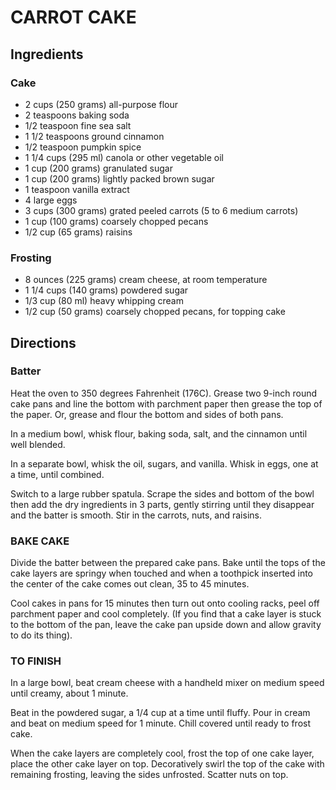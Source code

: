 
# CARROT CAKE

## Ingredients
### Cake
* 2 cups (250 grams) all-purpose flour
* 2 teaspoons baking soda
* 1/2 teaspoon fine sea salt
* 1 1/2 teaspoons ground cinnamon
* 1/2 teaspoon pumpkin spice
* 1 1/4 cups (295 ml) canola or other vegetable oil
* 1 cup (200 grams) granulated sugar
* 1 cup (200 grams) lightly packed brown sugar
* 1 teaspoon vanilla extract
* 4 large eggs
* 3 cups (300 grams) grated peeled carrots (5 to 6 medium carrots)
* 1 cup (100 grams) coarsely chopped pecans
* 1/2 cup (65 grams) raisins

### Frosting
* 8 ounces (225 grams) cream cheese, at room temperature
* 1 1/4 cups (140 grams) powdered sugar
* 1/3 cup (80 ml) heavy whipping cream
* 1/2 cup (50 grams) coarsely chopped pecans, for topping cake

## Directions
### Batter
Heat the oven to 350 degrees Fahrenheit (176C). Grease two 9-inch round cake pans and line the bottom with parchment paper then grease the top of the paper. Or, grease and flour the bottom and sides of both pans.

In a medium bowl, whisk flour, baking soda, salt, and the cinnamon until well blended.

In a separate bowl, whisk the oil, sugars, and vanilla. Whisk in eggs, one at a time, until combined.

Switch to a large rubber spatula. Scrape the sides and bottom of the bowl then add the dry ingredients in 3 parts, gently stirring until they disappear and the batter is smooth. Stir in the carrots, nuts, and raisins.

### BAKE CAKE
Divide the batter between the prepared cake pans. Bake until the tops of the cake layers are springy when touched and when a toothpick inserted into the center of the cake comes out clean, 35 to 45 minutes.

Cool cakes in pans for 15 minutes then turn out onto cooling racks, peel off parchment paper and cool completely. (If you find that a cake layer is stuck to the bottom of the pan, leave the cake pan upside down and allow gravity to do its thing).

### TO FINISH
In a large bowl, beat cream cheese with a handheld mixer on medium speed until creamy, about 1 minute.

Beat in the powdered sugar, a 1/4 cup at a time until fluffy. Pour in cream and beat on medium speed for 1 minute. Chill covered until ready to frost cake.

When the cake layers are completely cool, frost the top of one cake layer, place the other cake layer on top. Decoratively swirl the top of the cake with remaining frosting, leaving the sides unfrosted. Scatter nuts on top.
